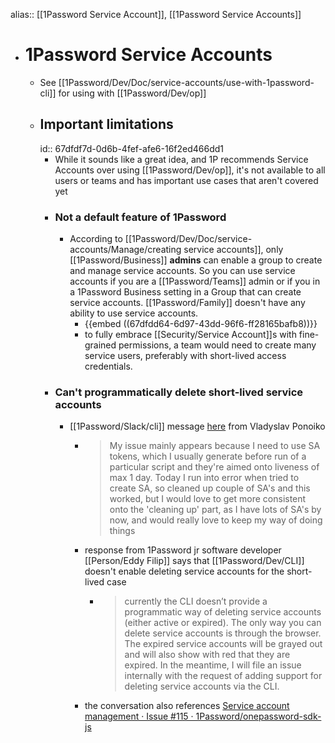 alias:: [[1Password Service Account]], [[1Password Service Accounts]]

- # 1Password Service Accounts
	- See [[1Password/Dev/Doc/service-accounts/use-with-1password-cli]] for using with [[1Password/Dev/op]]
	- ## Important limitations
	  id:: 67dfdf7d-0d6b-4fef-afe6-16f2ed466dd1
		- While it sounds like a great idea, and 1P recommends Service Accounts over using [[1Password/Dev/op]], it's not available to all users or teams and has important use cases that aren't covered yet
		- ### Not a default feature of 1Password
			- According to [[1Password/Dev/Doc/service-accounts/Manage/creating service accounts]], only [[1Password/Business]] **admins** can enable a group to create and manage service accounts. So you can use service accounts if you are a [[1Password/Teams]] admin or if you in a 1Password Business setting in a Group that can create service accounts. [[1Password/Family]] doesn't have any ability to use service accounts.
				- {{embed ((67dfdd64-6d97-43dd-96f6-ff28165bafb8))}}
				- to fully embrace [[Security/Service Account]]s with fine-grained permissions, a team would need to create many service users, preferably with short-lived access credentials.
		- ### Can't programmatically delete short-lived service accounts
			- [[1Password/Slack/cli]] message [here](https://1password-devs.slack.com/archives/C037XTZ9RA6/p1740495354791039?thread_ts=1740495114.638429&cid=C037XTZ9RA6) from Vladyslav Ponoiko
				- > My issue mainly appears because I need to  use SA tokens, which I usually generate before run of a particular script and they're aimed onto liveness of max 1 day.
				  > Today I run into error when tried to create SA, so cleaned up couple of SA's and this worked, but I would love to get more consistent onto the 'cleaning up' part, as I have lots of SA's by now, and would really love to keep my way of doing things
				- response from 1Password jr software developer [[Person/Eddy Filip]] says that [[1Password/Dev/CLI]] doesn't enable deleting service accounts for the short-lived case
					- > currently the CLI doesn’t provide a programmatic way of deleting service accounts (either active or expired).
					  > The only way you can delete service accounts is through the browser. The expired service accounts will be grayed out and will also show with red that they are expired.
					  > In the meantime, I will file an issue internally with the request of adding support for deleting service accounts via the CLI.
				- the conversation also references [Service account management · Issue #115 · 1Password/onepassword-sdk-js](https://github.com/1Password/onepassword-sdk-js/issues/115)